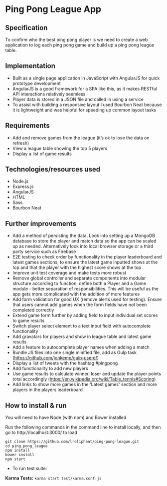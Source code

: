 # Ping Pong League App


## Specification

To confirm who the best ping pong player is we need to create a web application to log each ping pong game and build up a ping pong league table.



## Implementation
* Built as a single page application in JavaScript with AngularJS for quick prototype development
* AngularJS is a good framework for a SPA like this, as it makes RESTful API interactions relatively seemless
* Player data is stored in a JSON file and called in using a service
* To assist with building a responsive layout I used Bourbon Neat because it is lightweight and was helpful for speeding up common layout tasks



## Requirements

* Add and remove games from the league (it’s ok to lose the data on refresh)
* View a league table showing the top 5 players
* Display a list of game results



## Technologies/resources used
* Node.js
* Express.js
* AngularJS
* HTML
* Sass
* Bourbon Neat


## Further improvements

* Add a method of persisting the data. Look into setting up a MongoDB database to store the player and match data so the app can be scaled up as needed. Alternatively look into local browser storage or a third party service such as Firebase
* E2E testing to check order by functionality in the player leaderboard and latest games sections, to ensure the latest game inputted shows at the top and that the player with the highest score shows at the top
* Improve unit test coverage and make tests more robust
* Remove global controller and separate components into modular structure according to function, define both a Player and a Game module - better separation of responsibilities. This will be useful as the app gets more complicated with the addition of more features
* Add form validation for good UX (remove alerts used for testing). Ensure that users cannot add games when the form fields have not been completed correctly
* Extend game form further by adding field to input individual set scores to game results
* Switch player select element to a text input field with autocomplete functionality
* Add gravatars for players and show in league table and latest game results
* Add a feature to autocomplete player names when adding a match
* Bundle JS files into one single minified file, add as Gulp task (https://github.com/jonkemp/gulp-useref)
* Display a list of tweets with the hashtag #pingpong
* Add functionality to add new players
* Use game results to calculate winner, loser and update the player points total accordingly (https://en.wikipedia.org/wiki/Table_tennis#Scoring)
* Add links to show more games in the 'Latest games' section and more players in the players leaderboard





## How to install & run

You will need to have Node (with npm) and Bower installed

Run the following commands in the command line to install locally, and then go to http://localhost:3000/ to load

```
git clone https://github.com/lroliphant/ping-pong-league.git
cd ping_pong_league
npm install
bower install
npm start
```

* To run test suite:

**Karma Tests:**
```karma start test/karma.conf.js ```

